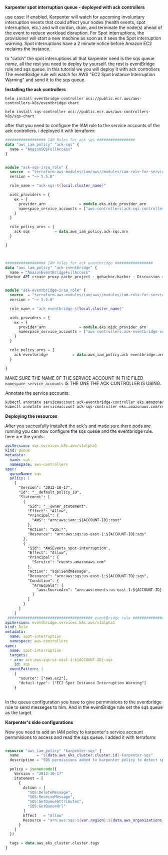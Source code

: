 **karpenter spot interruption queue - deployed with ack controllers**

use case: If enabled, Karpenter will watch for upcoming involuntary interruption events that could affect your nodes (health events, spot interruption, etc.)
and will cordon, drain, and terminate the node(s) ahead of the event to reduce workload disruption. For Spot interruptions, the provisioner will start a new machine as soon as it sees the Spot interruption warning. Spot interruptions have a 2 minute notice before Amazon EC2 reclaims the instance. 

to "catch" the spot interruptions all that karpenter need is the sqs queue *name*, all the rest you need to deploy by yourself. 
the rest is eventBridge rule and sqs queue. in this tutorial we you will deploy it with ack controllers
The eventBridge rule will watch for AWS "EC2 Spot Instance Interruption Warning" and send it to the sqs queue.

**Installing the ack controllers**
```
helm install eventbridge-controller oci://public.ecr.aws/aws-controllers-k8s/eventbridge-chart

helm install sqs-controller oci://public.ecr.aws/aws-controllers-k8s/sqs-chart 

```

after that you need to configure the IAM role to the service accounts of the ack controllers.
i deployed it with terraform:

```terraform
################## IAM Roles for ack sqs #################
data "aws_iam_policy" "ack-sqs" {
  name = "AmazonSQSFullAccess"
}


module "ack-sqs-irsa_role" {
  source  = "terraform-aws-modules/iam/aws//modules/iam-role-for-service-accounts-eks"
  version = "~> 5.5.0"

  role_name = "ack-sqs-${local.cluster_name}"

  oidc_providers = {
    ex = {
      provider_arn               = module.eks.oidc_provider_arn
      namespace_service_accounts = ["aws-controllers:ack-sqs-controller"]
    }
  }

  role_policy_arns = {
    ack-sqs           = data.aws_iam_policy.ack-sqs.arn
  }

}



################## IAM Roles for ack eventbridge #################
data "aws_iam_policy" "ack-eventbridge" {
  name = "AmazonEventBridgeFullAccess"
}Harbor API create proxy cache project · goharbor/harbor · Discussion #14786


module "ack-eventbridge-irsa_role" {
  source  = "terraform-aws-modules/iam/aws//modules/iam-role-for-service-accounts-eks"
  version = "~> 5.5.0"

  role_name = "ack-eventbridge-${local.cluster_name}"

  oidc_providers = {
    ex = {
      provider_arn               = module.eks.oidc_provider_arn
      namespace_service_accounts = ["aws-controllers:ack-eventbridge-controller"]
    }
  }

  role_policy_arns = {
    ack-eventbridge           = data.aws_iam_policy.ack-eventbridge.arn
  }

}

```
MAKE SURE THE NAME OF THE SERVICE ACCOUNT IN THE FILED `namespace_service_accounts` IS THE ONE THE ACK CONTROLLER IS USING.  

Annotate the service accounts:

```bash
kubectl annotate serviceaccount ack-eventbridge-controller eks.amazonaws.com/role-arn=arn:aws:iam::<ACOUNT ID>:role/ack-eventbridge
kubectl annotate serviceaccount ack-sqs-controller eks.amazonaws.com/role-arn=arn:aws:iam::<ACOUNT ID>:role/ack-sqs
```

**Deploying the resources**

After you succesfully installed the ack's and made sure there pods are running you can now configure the sqs queue and the eventbridge rule. 
here are the yamls:

```yaml
apiVersion: sqs.services.k8s.aws/v1alpha1
kind: Queue
metadata:
  name: sqs
  namespace: aws-controllers
spec:
  queueName: sqs
  policy: | 
    {
      "Version": "2012-10-17",
      "Id": "__default_policy_ID",
      "Statement": [
        {
          "Sid": "__owner_statement",
          "Effect": "Allow",
          "Principal": {
            "AWS": "arn:aws:iam::${ACCOUNT-ID}:root"
          },
          "Action": "SQS:*",
          "Resource": "arn:aws:sqs:us-east-1:${ACCOUNT-ID}:sqs"
        },
        {
          "Sid": "AWSEvents_spot-interruption",
          "Effect": "Allow",
          "Principal": {
            "Service": "events.amazonaws.com"
          },
          "Action": "sqs:SendMessage",
          "Resource": "arn:aws:sqs:us-east-1:${ACCOUNT-ID}:sqs",
          "Condition": {
            "ArnEquals": {
              "aws:SourceArn": "arn:aws:events:us-east-1:${ACCOUNT-ID}:rule/spot-interruption"
            }
          }
        }
      ]
    }
 ###################################### eventBridge rule ##################################
apiVersion: eventbridge.services.k8s.aws/v1alpha1
kind: Rule
metadata:
  name: spot-interruption
  namespace: aws-controllers
spec:
  name: spot-interruption
  targets:
  - arn: arn:aws:sqs:us-east-1:${ACCOUNT-ID}:sqs
    id: sqs
  eventPattern: | 
    {
      "source": ["aws.ec2"],
      "detail-type": ["EC2 Spot Instance Interruption Warning"]
    }
 
```
In the queue configuration you have to give permmisions to the eventbridge rule to send messeges to him.
And in the eventBridge rule set the sqs queue as the target. 

**Karpenter's side configurations**

Now you need to add an IAM policy to karpenter's service account permmisions to access and read the sqs queue.
I added it with terraform:

```terraform

resource "aws_iam_policy" "karpenter-sqs" {
  name        = "${data.aws_eks_cluster.cluster.id}-karpenter-sqs"
  description = "SQS permissions added to karpenter policy to detect spot interruptions"

  policy = jsonencode({
    Version = "2012-10-17"
    Statement = [
      {
        Action = [
          "SQS:DeleteMessage",
          "SQS:ReceiveMessage",
          "SQS:GetQueueAttributes",
          "SQS:GetQueueUrl"
        ]
        Effect   = "Allow"
        Resource = "arn:aws:sqs:${var.region}:${data.aws_organizations_organization.org.accounts[0].id}:sqs"
      }   
    ]
  })

  tags = data.aws_eks_cluster.cluster.tags
}

```



